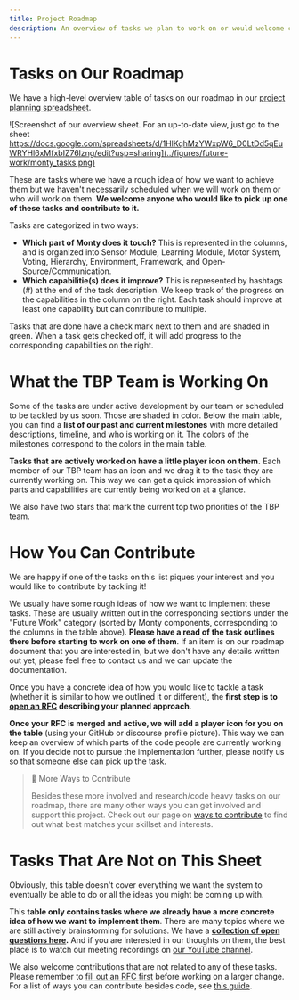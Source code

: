 ```yaml
---
title: Project Roadmap
description: An overview of tasks we plan to work on or would welcome contributions on.
---
```

# Tasks on Our Roadmap

We have a high-level overview table of tasks on our roadmap in our [project planning spreadsheet](https://docs.google.com/spreadsheets/d/1HlKqhMzYWxpW6_D0LtDd5qEuWRYHl6xMfxbIZ76lzng/edit?usp=sharing).

![Screenshot of our overview sheet. For an up-to-date view, just go to the sheet https://docs.google.com/spreadsheets/d/1HlKqhMzYWxpW6_D0LtDd5qEuWRYHl6xMfxbIZ76lzng/edit?usp=sharing](../figures/future-work/monty_tasks.png)



These are tasks where we have a rough idea of how we want to achieve them but we haven't necessarily scheduled when we will work on them or who will work on them. **We welcome anyone who would like to pick up one of these tasks and contribute to it.**

Tasks are categorized in two ways:

- **Which part of Monty does it touch?** This is represented in the columns, and is organized into Sensor Module, Learning Module, Motor System, Voting, Hierarchy, Environment, Framework, and Open-Source/Communication. 
- **Which capabilitie(s) does it improve?** This is represented by hashtags (#) at the end of the task description. We keep track of the progress on the capabilities in the column on the right. Each task should improve at least one capability but can contribute to multiple.

Tasks that are done have a check mark next to them and are shaded in green. When a task gets checked off, it will add progress to the corresponding capabilities on the right.

# What the TBP Team is Working On

Some of the tasks are under active development by our team or scheduled to be tackled by us soon. Those are shaded in color. Below the main table, you can find a **list of our past and current milestones** with more detailed descriptions, timeline, and who is working on it. The colors of the milestones correspond to the colors in the main table.

**Tasks that are actively worked on have a little player icon on them.** Each member of our TBP team has an icon and we drag it to the task they are currently working on. This way we can get a quick impression of which parts and capabilities are currently being worked on at a glance.

We also have two stars that mark the current top two priorities of the TBP team.

# How You Can Contribute

We are happy if one of the tasks on this list piques your interest and you would like to contribute by tackling it!

We usually have some rough ideas of how we want to implement these tasks. These are usually written out in the corresponding sections under the "Future Work" category (sorted by Monty components, corresponding to the columns in the table above). **Please have a read of the task outlines there before starting to work on one of them**. If an item is on our roadmap document that you are interested in, but we don't have any details written out yet, please feel free to contact us and we can update the documentation.

Once you have a concrete idea of how you would like to tackle a task (whether it is similar to how we outlined it or different), the **first step is to [open an RFC](../contributing/request-for-comments-rfc.md)  describing your planned approach**.

**Once your RFC is merged and active, we will add a player icon for you on the table** (using your GitHub or discourse profile picture). This way we can keep an overview of which parts of the code people are currently working on. If you decide not to pursue the implementation further, please notify us so that someone else can pick up the task.

> 📘 More Ways to Contribute
>
> Besides these more involved and research/code heavy tasks on our roadmap, there are many other ways you can get involved and support this project. Check out our page on [ways to contribute](../contributing/ways-to-contribute-to-code.md) to find out what best matches your skillset and interests.

# Tasks That Are Not on This Sheet

Obviously, this table doesn't cover everything we want the system to eventually be able to do or all the ideas you might be coming up with. 

This **table only contains tasks where we already have a more concrete idea of how we want to implement them**. There are many topics where we are still actively brainstorming for solutions. We have a **[collection of open questions here](../how-monty-works/open-questions.md).** And if you are interested in our thoughts on them, the best place is to watch our meeting recordings on [our YouTube channel](https://www.youtube.com/@thousandbrainsproject).

We also welcome contributions that are not related to any of these tasks. Please remember to [fill out an RFC first](../contributing/request-for-comments-rfc.md) before working on a larger change. For a list of ways you can contribute besides code, see [this guide](../contributing/contributing.md).
